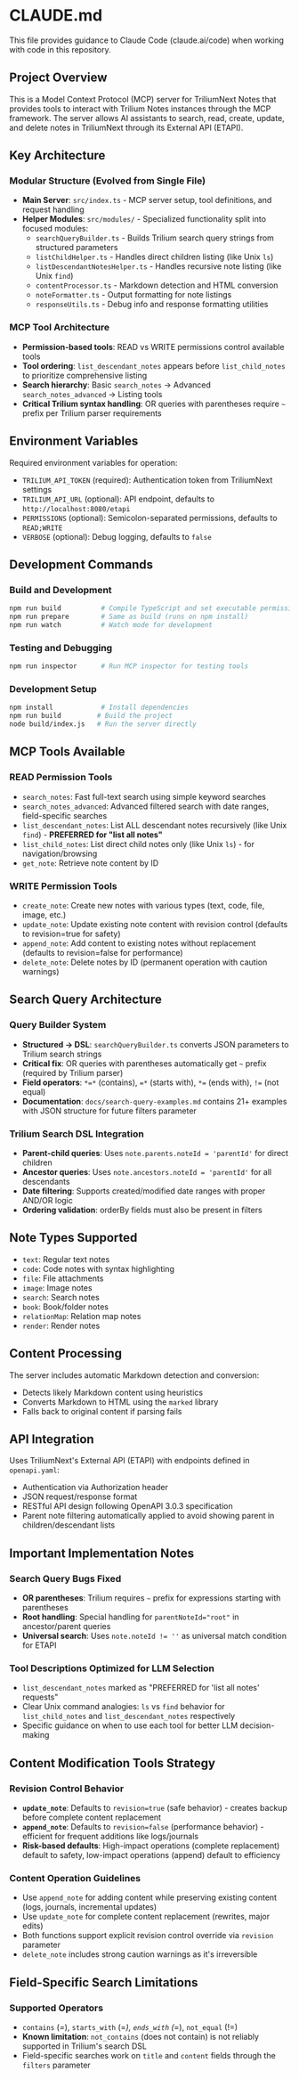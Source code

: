 # CLAUDE.md

This file provides guidance to Claude Code (claude.ai/code) when working with code in this repository.

## Project Overview

This is a Model Context Protocol (MCP) server for TriliumNext Notes that provides tools to interact with Trilium Notes instances through the MCP framework. The server allows AI assistants to search, read, create, update, and delete notes in TriliumNext through its External API (ETAPI).

## Key Architecture

### Modular Structure (Evolved from Single File)
- **Main Server**: `src/index.ts` - MCP server setup, tool definitions, and request handling
- **Helper Modules**: `src/modules/` - Specialized functionality split into focused modules:
  - `searchQueryBuilder.ts` - Builds Trilium search query strings from structured parameters
  - `listChildHelper.ts` - Handles direct children listing (like Unix `ls`)
  - `listDescendantNotesHelper.ts` - Handles recursive note listing (like Unix `find`)
  - `contentProcessor.ts` - Markdown detection and HTML conversion
  - `noteFormatter.ts` - Output formatting for note listings
  - `responseUtils.ts` - Debug info and response formatting utilities

### MCP Tool Architecture
- **Permission-based tools**: READ vs WRITE permissions control available tools
- **Tool ordering**: `list_descendant_notes` appears before `list_child_notes` to prioritize comprehensive listing
- **Search hierarchy**: Basic `search_notes` → Advanced `search_notes_advanced` → Listing tools
- **Critical Trilium syntax handling**: OR queries with parentheses require `~` prefix per Trilium parser requirements

## Environment Variables

Required environment variables for operation:
- `TRILIUM_API_TOKEN` (required): Authentication token from TriliumNext settings
- `TRILIUM_API_URL` (optional): API endpoint, defaults to `http://localhost:8080/etapi`
- `PERMISSIONS` (optional): Semicolon-separated permissions, defaults to `READ;WRITE`
- `VERBOSE` (optional): Debug logging, defaults to `false`

## Development Commands

### Build and Development
```bash
npm run build          # Compile TypeScript and set executable permissions
npm run prepare        # Same as build (runs on npm install)
npm run watch          # Watch mode for development
```

### Testing and Debugging
```bash
npm run inspector      # Run MCP inspector for testing tools
```

### Development Setup
```bash
npm install            # Install dependencies
npm run build         # Build the project
node build/index.js   # Run the server directly
```

## MCP Tools Available

### READ Permission Tools
- `search_notes`: Fast full-text search using simple keyword searches
- `search_notes_advanced`: Advanced filtered search with date ranges, field-specific searches
- `list_descendant_notes`: List ALL descendant notes recursively (like Unix `find`) - **PREFERRED for "list all notes"**
- `list_child_notes`: List direct child notes only (like Unix `ls`) - for navigation/browsing
- `get_note`: Retrieve note content by ID

### WRITE Permission Tools
- `create_note`: Create new notes with various types (text, code, file, image, etc.)
- `update_note`: Update existing note content with revision control (defaults to revision=true for safety)
- `append_note`: Add content to existing notes without replacement (defaults to revision=false for performance)
- `delete_note`: Delete notes by ID (permanent operation with caution warnings)

## Search Query Architecture

### Query Builder System
- **Structured → DSL**: `searchQueryBuilder.ts` converts JSON parameters to Trilium search strings
- **Critical fix**: OR queries with parentheses automatically get `~` prefix (required by Trilium parser)
- **Field operators**: `*=*` (contains), `=*` (starts with), `*=` (ends with), `!=` (not equal)
- **Documentation**: `docs/search-query-examples.md` contains 21+ examples with JSON structure for future filters parameter

### Trilium Search DSL Integration
- **Parent-child queries**: Uses `note.parents.noteId = 'parentId'` for direct children
- **Ancestor queries**: Uses `note.ancestors.noteId = 'parentId'` for all descendants
- **Date filtering**: Supports created/modified date ranges with proper AND/OR logic
- **Ordering validation**: orderBy fields must also be present in filters

## Note Types Supported

- `text`: Regular text notes
- `code`: Code notes with syntax highlighting
- `file`: File attachments
- `image`: Image notes
- `search`: Search notes
- `book`: Book/folder notes
- `relationMap`: Relation map notes
- `render`: Render notes

## Content Processing

The server includes automatic Markdown detection and conversion:
- Detects likely Markdown content using heuristics
- Converts Markdown to HTML using the `marked` library
- Falls back to original content if parsing fails

## API Integration

Uses TriliumNext's External API (ETAPI) with endpoints defined in `openapi.yaml`:
- Authentication via Authorization header
- JSON request/response format
- RESTful API design following OpenAPI 3.0.3 specification
- Parent note filtering automatically applied to avoid showing parent in children/descendant lists

## Important Implementation Notes

### Search Query Bugs Fixed
- **OR parentheses**: Trilium requires `~` prefix for expressions starting with parentheses
- **Root handling**: Special handling for `parentNoteId="root"` in ancestor/parent queries
- **Universal search**: Uses `note.noteId != ''` as universal match condition for ETAPI

### Tool Descriptions Optimized for LLM Selection
- `list_descendant_notes` marked as "PREFERRED for 'list all notes' requests"
- Clear Unix command analogies: `ls` vs `find` behavior for `list_child_notes` and `list_descendant_notes` respectively
- Specific guidance on when to use each tool for better LLM decision-making

## Content Modification Tools Strategy

### Revision Control Behavior
- **`update_note`**: Defaults to `revision=true` (safe behavior) - creates backup before complete content replacement
- **`append_note`**: Defaults to `revision=false` (performance behavior) - efficient for frequent additions like logs/journals
- **Risk-based defaults**: High-impact operations (complete replacement) default to safety, low-impact operations (append) default to efficiency

### Content Operation Guidelines
- Use `append_note` for adding content while preserving existing content (logs, journals, incremental updates)
- Use `update_note` for complete content replacement (rewrites, major edits)
- Both functions support explicit revision control override via `revision` parameter
- `delete_note` includes strong caution warnings as it's irreversible

## Field-Specific Search Limitations

### Supported Operators
- `contains` (*=*), `starts_with` (=*), `ends_with` (*=), `not_equal` (!=)
- **Known limitation**: `not_contains` (does not contain) is not reliably supported in Trilium's search DSL
- Field-specific searches work on `title` and `content` fields through the `filters` parameter